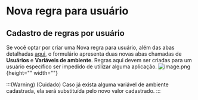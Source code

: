 # Nova regra para usuário

## Cadastro de regras por usuário

Se você optar por criar uma Nova regra para usuário, além das abas detalhadas [aqui](https://docs.senhasegura.io/v3-33/docs/pt/go-endpoint-manager-linux-policies-general), o formulário apresenta duas novas abas chamadas de **Usuários** e **Variáveis de ambiente**. Regras aqui devem ser criadas para um usuário específico ser impedido de utilizar alguma aplicação.
![image.png](https://cdn.document360.io/5a1d58df-64ce-42a2-8b23-688477d32f33/Images/Documentation/image-1ETQ00F7.png){height="" width=""}

:::(Warning) (Cuidado)
Caso já exista alguma variável de ambiente cadastrada, ela será substituída pelo novo valor cadastrado.
:::

